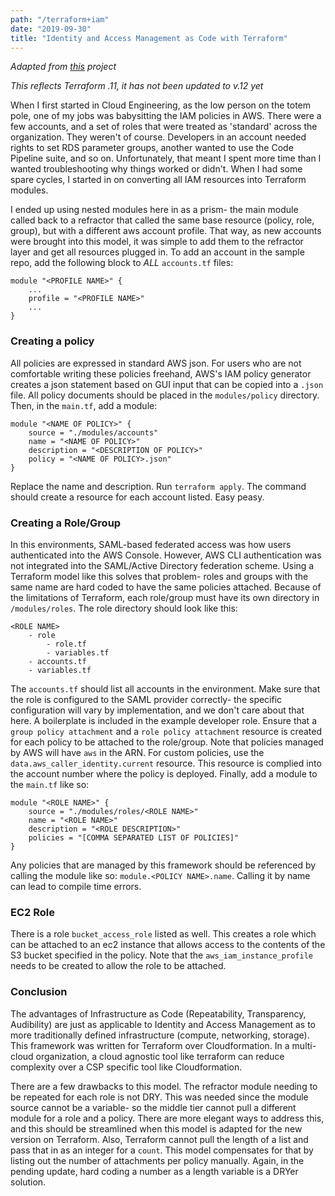 ```yaml
---
path: "/terraform+iam"
date: "2019-09-30"
title: "Identity and Access Management as Code with Terraform"
---
```

*Adapted from [this](https://github.com/justwes2/terraforming-iam) project*

*This reflects Terraform .11, it has not been updated to v.12 yet*

When I first started in Cloud Engineering, as the low person on the totem pole, one of my jobs was babysitting the IAM policies in AWS. There were a few accounts, and a set of roles that were treated as 'standard' across the organization. They weren't of course. Developers in an account needed rights to set RDS parameter groups, another wanted to use the Code Pipeline suite, and so on. Unfortunately, that meant I spent more time than I wanted troubleshooting why things worked or didn't. When I had some spare cycles, I started in on converting all IAM resources into  Terraform modules. 

I ended up using nested modules here in as a prism- the main module called back to a refractor that called the same base resource (policy, role, group), but with a different aws account profile. That way, as new accounts were brought into this model, it was simple to add them to the refractor layer and get all resources plugged in. To add an account in the sample repo, add the following block to *ALL* `accounts.tf` files:

```
module "<PROFILE NAME>" {
    ...
    profile = "<PROFILE NAME>"
    ...
}
```

### Creating a policy

All policies are expressed in standard AWS json. For users who are not comfortable writing these policies freehand, AWS's IAM policy generator creates a json statement based on GUI input that can be copied into a `.json` file. All policy documents should be placed in the `modules/policy` directory. Then, in the `main.tf`, add a module:
```
module "<NAME OF POLICY>" {
    source = "./modules/accounts"
    name = "<NAME OF POLICY>"
    description = "<DESCRIPTION OF POLICY>"
    policy = "<NAME OF POLICY>.json"
}
```
Replace the name and description. Run `terraform apply`. The command should create a resource for each account listed. Easy peasy. 

### Creating a Role/Group

In this environments, SAML-based federated access was how users authenticated into the AWS Console. However, AWS CLI authentication was not integrated into the SAML/Active Directory federation scheme. Using a Terraform model like this solves that problem- roles and groups with the same name are hard coded to have the same policies attached. Because of the limitations of Terraform, each role/group must have its own directory in `/modules/roles`. The role directory should look like this:
```
<ROLE NAME>
    - role
        - role.tf
        - variables.tf
    - accounts.tf
    - variables.tf
```

The `accounts.tf` should list all accounts in the environment. Make sure that the role is configured to the SAML provider correctly- the specific configuration will vary by implementation, and we don't care about that here. A boilerplate is included in the example developer role. 
Ensure that a `group policy attachment` and a `role policy attachment` resource is created for each policy to be attached to the role/group. Note that policies managed by AWS will have `aws` in the ARN. For custom policies, use the `data.aws_caller_identity.current` resource. This resource is complied into the account number where the policy is deployed.
Finally, add a module to the `main.tf` like so:
```
module "<ROLE NAME>" {
    source = "./modules/roles/<ROLE NAME>"
    name = "<ROLE NAME>"
    description = "<ROLE DESCRIPTION>"
    policies = "[COMMA SEPARATED LIST OF POLICIES]"
}
```
Any policies that are managed by this framework should be referenced by calling the module like so: `module.<POLICY NAME>.name`. Calling it by name can lead to compile time errors. 

### EC2 Role
There is a role `bucket_access_role` listed as well. This creates a role which can be attached to an ec2 instance that allows access to the contents of the S3 bucket specified in the policy. Note that the `aws_iam_instance_profile` needs to be created to allow the role to be attached. 

### Conclusion
The advantages of Infrastructure as Code (Repeatability, Transparency, Audibility) are just as applicable to Identity and Access Management as to more traditionally defined infrastructure (compute, networking, storage). This framework was written for Terraform over Cloudformation. In a multi-cloud organization, a cloud agnostic tool like terraform can reduce complexity over a CSP specific tool like Cloudformation. 

There are a few drawbacks to this model. The refractor module needing to be repeated for each role is not DRY. This was needed since the module source cannot be a variable- so the middle tier cannot pull a different module for a role and a policy. There are more elegant ways to address this, and this should be streamlined when this model is adapted for the new version on Terraform. Also, Terraform cannot pull the length of a list and pass that in as an integer for a `count`. This model compensates for that by listing out the number of attachments per policy manually. Again, in the pending update, hard coding a number as a length variable is a DRYer solution. 